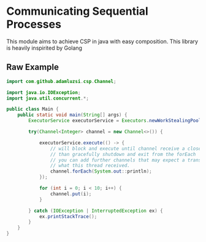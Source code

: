 # Communicating Sequential Processes

This module aims to achieve CSP in java with easy composition.
This library is heavily inspirited by Golang

## Raw Example
```java
import com.github.adamluzsi.csp.Channel;

import java.io.IOException;
import java.util.concurrent.*;

public class Main {
    public static void main(String[] args) {
        ExecutorService executorService = Executors.newWorkStealingPool();

        try(Channel<Integer> channel = new Channel<>()) {

            executorService.execute(() -> {
                // will block and execute until channel receive a close signal
                // than gracefully shutdown and exit from the forEach
                // you can add further channels that may expect a transformed value of
                // what this thread received.
                channel.forEach(System.out::println);
            });

            for (int i = 0; i < 10; i++) {
                channel.put(i);
            }

        } catch (IOException | InterruptedException ex) {
            ex.printStackTrace();
        }
    }
}
```

